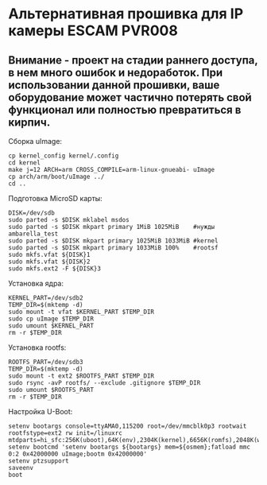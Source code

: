 # Альтернативная прошивка для IP камеры ESCAM PVR008

## Внимание - проект на стадии раннего доступа, в нем много ошибок и недоработок. При использовании данной прошивки, ваше оборудование может частично потерять свой функционал или полностью превратиться в кирпич.

Сборка uImage:

```
cp kernel_config kernel/.config
cd kernel
make j=12 ARCH=arm CROSS_COMPILE=arm-linux-gnueabi- uImage
cp arch/arm/boot/uImage ../
cd ..
```

Подготовка MicroSD карты:

```
DISK=/dev/sdb
sudo parted -s $DISK mklabel msdos
sudo parted -s $DISK mkpart primary 1MiB 1025MiB    #нужды ambarella_test
sudo parted -s $DISK mkpart primary 1025MiB 1033MiB #kernel
sudo parted -s $DISK mkpart primary 1033MiB 100%    #rootsf
sudo mkfs.vfat ${DISK}1
sudo mkfs.vfat ${DISK}2
sudo mkfs.ext2 -F ${DISK}3
```

Установка ядра:

```
KERNEL_PART=/dev/sdb2
TEMP_DIR=$(mktemp -d)
sudo mount -t vfat $KERNEL_PART $TEMP_DIR
sudo cp uImage $TEMP_DIR
sudo umount $KERNEL_PART
rm -r $TEMP_DIR
```

Установка rootfs:

```
ROOTFS_PART=/dev/sdb3
TEMP_DIR=$(mktemp -d)
sudo mount -t ext2 $ROOTFS_PART $TEMP_DIR
sudo rsync -avP rootfs/ --exclude .gitignore $TEMP_DIR
sudo umount $ROOTFS_PART
rm -r $TEMP_DIR
```

Настройка U-Boot:

```
setenv bootargs console=ttyAMA0,115200 root=/dev/mmcblk0p3 rootwait rootfstype=ext2 rw init=/linuxrc mtdparts=hi_sfc:256K(uboot),64K(env),2304K(kernel),6656K(romfs),2048K(webserver),384K(custom),768K(config),3904K(onvif)
setenv bootcmd 'setenv bootargs ${bootargs} mem=${osmem};fatload mmc 0:2 0x42000000 uImage;bootm 0x42000000'
setenv ptzsupport
saveenv
boot
```
